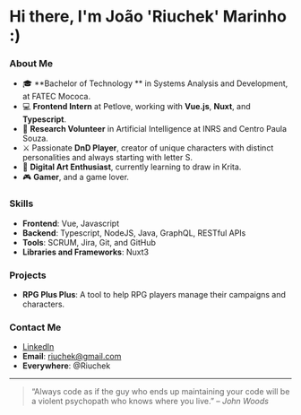 # Hi there, I'm João 'Riuchek' Marinho :)

### About Me
- 🎓 **Bachelor of Technology ** in Systems Analysis and Development, at FATEC Mococa.
- 💻 **Frontend Intern** at Petlove, working with **Vue.js**, **Nuxt**, and **Typescript**.
- 🔬 **Research Volunteer** in Artificial Intelligence at INRS and Centro Paula Souza.
- ⚔️ Passionate **DnD Player**, creator of unique characters with distinct personalities and always starting with letter S.
- 🎨 **Digital Art Enthusiast**, currently learning to draw in Krita.
- 🎮 **Gamer**, and a game lover.

### Skills
- **Frontend**: Vue, Javascript
- **Backend**: Typescript, NodeJS, Java, GraphQL, RESTful APIs
- **Tools**: SCRUM, Jira, Git, and GitHub
- **Libraries and Frameworks**: Nuxt3

### Projects
- **RPG Plus Plus**: A tool to help RPG players manage their campaigns and characters.

### Contact Me
- [LinkedIn](https://www.linkedin.com/in/riuchek/)
- **Email**: riuchek@gmail.com
- **Everywhere**: @Riuchek

---

> “Always code as if the guy who ends up maintaining your code will be a violent psychopath who knows where you live.” – _John Woods_

<!-- You can add more personal touches here, like emojis, badges, or fun facts about yourself! -->
